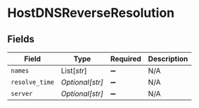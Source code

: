 # HostDNSReverseResolution


## Fields

| Field              | Type               | Required           | Description        |
| ------------------ | ------------------ | ------------------ | ------------------ |
| `names`            | List[*str*]        | :heavy_minus_sign: | N/A                |
| `resolve_time`     | *Optional[str]*    | :heavy_minus_sign: | N/A                |
| `server`           | *Optional[str]*    | :heavy_minus_sign: | N/A                |